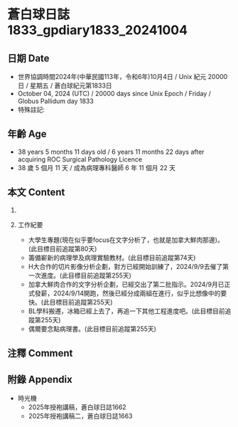 [_metadata_:encoding]: - "utf-8"
[_metadata_:language]: - "zh-Hant-TW"
[_metadata_:fileformat]: - "markdown"
[_metadata_:MIME_type]: - "text/plain"
[_metadata_:markdown_version]: - "commonmark version 0.30"
[_metadata_:markdown_spec]: - "https://spec.commonmark.org/0.30/"

# 蒼白球日誌1833_gpdiary1833_20241004 #

## 日期 Date ##

* 世界協調時間2024年(中華民國113年，令和6年)10月4日 / Unix 紀元 20000 日 / 星期五 / 蒼白球紀元第1833日
* October 04, 2024 (UTC) / 20000 days since Unix Epoch / Friday / Globus Pallidum day 1833
* 特殊註記:

## 年齡 Age ##

* 38 years 5 months 11 days old / 6 years 11 months 22 days after acquiring ROC Surgical Pathology Licence
* 38 歲 5 個月 11 天 / 成為病理專科醫師 6 年 11 個月 22 天

## 本文 Content ##

1. 

2. 工作紀要

    - 大學生專題(現在似乎要focus在文字分析了，也就是加拿大鮮肉那邊)。(此目標目前追蹤第80天)
    - 籌備嶄新的病理學及病理實驗教材。(此目標目前追蹤第74天)
    - H大合作的切片影像分析企劃，對方已經開始訓練了，2024/9/9去催了第一次進度。(此目標目前追蹤第255天)
    - 加拿大鮮肉合作的文字分析企劃，已經交出了第二批指示。2024/9月已正式發薪，2024/9/14開跑，然後已經分成兩組在進行，似乎比想像中的要快。(此目標目前追蹤第255天)
    - BL學科搬遷，冰箱已經上去了，再追一下其他工程進度吧。(此目標目前追蹤第255天)
    - 偶爾要念點病理書。(此目標目前追蹤第255天)

## 注釋 Comment ##


## 附錄 Appendix ##

* 時光機
    - 2025年授袍講稿，蒼白球日誌1662
    - 2025年授袍講稿二，蒼白球日誌1663
